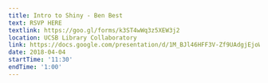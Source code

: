 ```yaml
---
title: Intro to Shiny - Ben Best
text: RSVP HERE
textlink: https://goo.gl/forms/k3ST4wWq3z5XEW3j2
location: UCSB Library Collaboratory
link: https://docs.google.com/presentation/d/1M_BJl46HFF3V-Zf9UAdgjEjoW5UyWtTc-7pUwPZGlVY/present?slide=id.p
date: 2018-04-04
startTime: '11:30'
endTime: '1:00'
---
```

